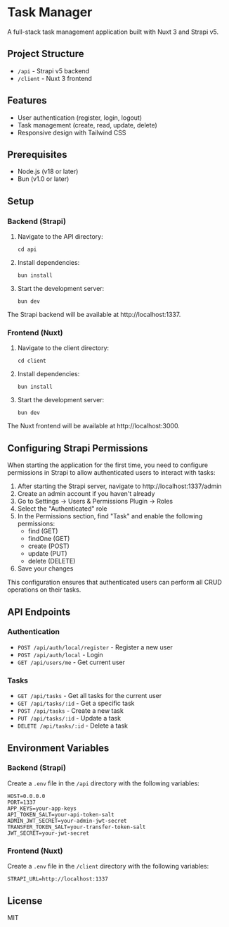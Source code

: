# Task Manager

A full-stack task management application built with Nuxt 3 and Strapi v5.

## Project Structure

- `/api` - Strapi v5 backend
- `/client` - Nuxt 3 frontend

## Features

- User authentication (register, login, logout)
- Task management (create, read, update, delete)
- Responsive design with Tailwind CSS

## Prerequisites

- Node.js (v18 or later)
- Bun (v1.0 or later)

## Setup

### Backend (Strapi)

1. Navigate to the API directory:

   ```
   cd api
   ```

2. Install dependencies:

   ```
   bun install
   ```

3. Start the development server:
   ```
   bun dev
   ```

The Strapi backend will be available at http://localhost:1337.

### Frontend (Nuxt)

1. Navigate to the client directory:

   ```
   cd client
   ```

2. Install dependencies:

   ```
   bun install
   ```

3. Start the development server:
   ```
   bun dev
   ```

The Nuxt frontend will be available at http://localhost:3000.

## Configuring Strapi Permissions

When starting the application for the first time, you need to configure permissions in Strapi to allow authenticated users to interact with tasks:

1. After starting the Strapi server, navigate to http://localhost:1337/admin
2. Create an admin account if you haven't already
3. Go to Settings → Users & Permissions Plugin → Roles
4. Select the "Authenticated" role
5. In the Permissions section, find "Task" and enable the following permissions:
   - find (GET)
   - findOne (GET)
   - create (POST)
   - update (PUT)
   - delete (DELETE)
6. Save your changes

This configuration ensures that authenticated users can perform all CRUD operations on their tasks.

## API Endpoints

### Authentication

- `POST /api/auth/local/register` - Register a new user
- `POST /api/auth/local` - Login
- `GET /api/users/me` - Get current user

### Tasks

- `GET /api/tasks` - Get all tasks for the current user
- `GET /api/tasks/:id` - Get a specific task
- `POST /api/tasks` - Create a new task
- `PUT /api/tasks/:id` - Update a task
- `DELETE /api/tasks/:id` - Delete a task

## Environment Variables

### Backend (Strapi)

Create a `.env` file in the `/api` directory with the following variables:

```
HOST=0.0.0.0
PORT=1337
APP_KEYS=your-app-keys
API_TOKEN_SALT=your-api-token-salt
ADMIN_JWT_SECRET=your-admin-jwt-secret
TRANSFER_TOKEN_SALT=your-transfer-token-salt
JWT_SECRET=your-jwt-secret
```

### Frontend (Nuxt)

Create a `.env` file in the `/client` directory with the following variables:

```
STRAPI_URL=http://localhost:1337
```

## License

MIT
